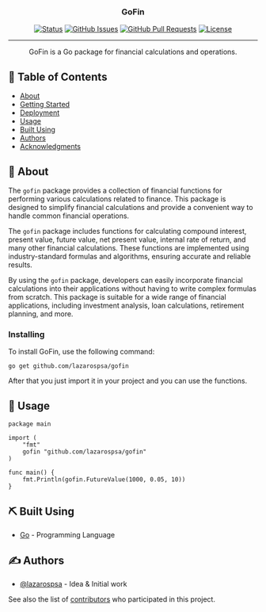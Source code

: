 <!-- <p align="center">
  <a href="" rel="noopener">
 <img width=200px height=200px src="https://i.imgur.com/6wj0hh6.jpg" alt="Project logo"></a>
</p> -->

<h3 align="center">GoFin</h3>

<div align="center">

[![Status](https://img.shields.io/badge/status-active-success.svg)]()
[![GitHub Issues](https://img.shields.io/github/issues/lazarospsa/gofin.svg)](https://github.com/lazarospsa/gofin/issues)
[![GitHub Pull Requests](https://img.shields.io/github/issues-pr/lazarospsa/gofin.svg)](https://github.com/lazarospsa/gofin/pulls)
[![License](https://img.shields.io/badge/license-MIT-blue.svg)](/LICENSE)

</div>

---

<p align="center"> GoFin is a Go package for financial calculations and operations.
    <br> 
</p>

## 📝 Table of Contents

- [About](#about)
- [Getting Started](#getting_started)
- [Deployment](#deployment)
- [Usage](#usage)
- [Built Using](#built_using)
- [Authors](#authors)
- [Acknowledgments](#acknowledgement)

## 🧐 About <a name = "about"></a>

The `gofin` package provides a collection of financial functions for performing various calculations related to finance. This package is designed to simplify financial calculations and provide a convenient way to handle common financial operations.

The `gofin` package includes functions for calculating compound interest, present value, future value, net present value, internal rate of return, and many other financial calculations. These functions are implemented using industry-standard formulas and algorithms, ensuring accurate and reliable results.

By using the `gofin` package, developers can easily incorporate financial calculations into their applications without having to write complex formulas from scratch. This package is suitable for a wide range of financial applications, including investment analysis, loan calculations, retirement planning, and more.

### Installing

To install GoFin, use the following command:

```
go get github.com/lazarospsa/gofin
```

After that you just import it in your project and you can use the functions.

## 🎈 Usage <a name="usage"></a>

```
package main

import (
	"fmt"
	gofin "github.com/lazarospsa/gofin"
)

func main() {
	fmt.Println(gofin.FutureValue(1000, 0.05, 10))
}
```

## ⛏️ Built Using <a name = "built_using"></a>

- [Go](https://go.dev/) - Programming Language

## ✍️ Authors <a name = "authors"></a>

- [@lazarospsa](https://github.com/lazarospsa) - Idea & Initial work

See also the list of [contributors](https://github.com/lazarospsa/gofin/contributors) who participated in this project.
